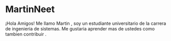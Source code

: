 # MartinNeet
¡Hola Amigos!
Me llamo Martin , soy un estudiante universitario de la carrera de ingenieria de sistemas.
Me gustaria aprender mas de ustedes como tambien contribuir .
